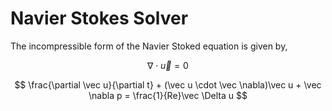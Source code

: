 # Navier Stokes Solver

The incompressible form of the Navier Stoked equation is given by,


$$ \nabla \cdot \vec u = 0 $$

$$ \frac{\partial \vec u}{\partial t} + (\vec u \cdot \vec \nabla)\vec u + \vec \nabla p = \frac{1}{Re}\vec \Delta u $$


